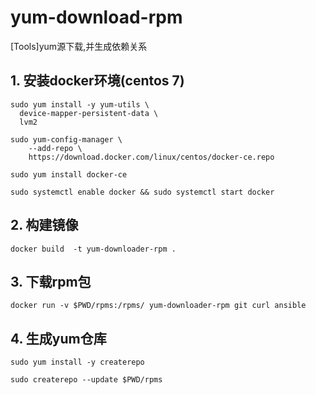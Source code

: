 # yum-download-rpm
[Tools]yum源下载,并生成依赖关系


## 1. 安装docker环境(centos 7)

```
sudo yum install -y yum-utils \
  device-mapper-persistent-data \
  lvm2

sudo yum-config-manager \
    --add-repo \
    https://download.docker.com/linux/centos/docker-ce.repo

sudo yum install docker-ce

sudo systemctl enable docker && sudo systemctl start docker
```

## 2. 构建镜像

```
docker build  -t yum-downloader-rpm .

```

## 3. 下载rpm包

```
docker run -v $PWD/rpms:/rpms/ yum-downloader-rpm git curl ansible
```

## 4. 生成yum仓库

```
sudo yum install -y createrepo 

sudo createrepo --update $PWD/rpms
```